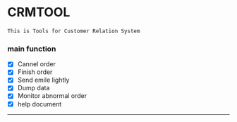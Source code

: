 # CRMTOOL

```
This is Tools for Customer Relation System
```
### main function
- [x] Cannel order
- [x] Finish order
- [x] Send emile lightly
- [X] Dump data
- [x] Monitor abnormal order
- [X] help document
***
